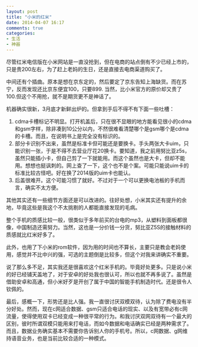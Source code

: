 ```yaml
---
layout: post
title: "小米的红米"
date: 2014-04-07 16:17
comments: true
categories: 
- 生活
- 神器
---
```


尽管红米电信版在小米网站是一直没抢到，但在电商的站点倒有不少已经上市的，只是贵200左右，为了赶上老妈的生日，还是直接去电商渠道购买了。

中间还有个插曲。原本是想在京东定的，然后要定了京东告知上海缺货。而在苏宁，反而发现还比京东便宜100，只要899. 当然，比小米官方的原价却又贵了100.但这个不用抢，就不是期货更不是神话了。

机器确实很新，3月底才新鲜出炉的。但拿到手后不得不有下面一些吐槽：

1. cdma卡槽标记不明显。打开机盖后，只在很不显眼的地方能看见很小的cdma和gsm字样，除非凑到10公分以内，不然很难看清楚哪个是gsm哪个是cdma的卡槽。而且，在说明书上是完全没有标识的。
2. 部分卡识别不出来，虽然是标准卡但可能还是要换卡。手头两张大卡uim，只能识别一张，于是不得不去营业厅花20换卡。要知道，我之前用努比亚z5s，虽然只能插小卡，但自己剪了一下就能用。而这个虽然也是大卡，但却不能用。想想也挺讽刺的。网上查了一下，这个也不是个案。可能只能说uim卡的标准比较古怪吧。好在换了2014版的uim卡也能认。
3. 后盖很难开。这个可能习惯了就好。不过对于一个可以更换电池板的手机而言，确实不太方便。

其他其实还有一些细节方面还是可以改进的。往好处想，小米其实还有提升的余地，毕竟这些是我这个不太挑剔的人都能直接发现的毛病。

整个手机的质感比较一般，很类似于多年前买的台电的mp3，从塑料到面板都很像，中国制造还需努力。当然，这也是一分价钱一分货，努比亚Z5S的接触材料的质感就比红米好多了。

此外，也用了下小米的rom软件，因为用的时间也不算长，主要只是教会老妈使用，感觉并不比中兴的强，可选的主题倒是比较多，但这个对我来讲确实不重要。

说了那么多不足，其实我还是很喜欢这个红米手机的。毕竟好处更多。只是说小米的好已经铺天盖地了，对于安卓的好处我也很认可，所以也就不再多说了。虽然是借助安卓和高通，但小米好歹是开创了属于中国的智能手机制造时代。还是很令人钦佩的。

最后，感概一下，形势还是比人强。我一直很讨厌双模双待，认为除了费电没有半分好处。然而，现在c网适合数据、gsm只适合电话的现实、以及有宽带必有c网流量，使得使用双卡已经变成一种很平常的行为。和我讨厌双网双待有一个最大的区别，彼时所谓双模只能用来打电话，而如今数据和电话确实已经是两种需求了。而且，数据业务确实基本不需要你告诉别人你的手机号。所以，c网数据、g网维持语音业务，也是当前比较合适的一种模式。


